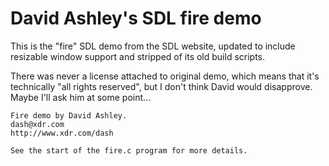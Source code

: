 # David Ashley's SDL fire demo

This is the "fire" SDL demo from the SDL website, updated to include resizable window support and stripped of its old build scripts.

There was never a license attached to original demo, which means that it's technically "all rights reserved", but I don't think David would disapprove. Maybe I'll ask him at some point...

    Fire demo by David Ashley.
    dash@xdr.com
    http://www.xdr.com/dash

    See the start of the fire.c program for more details.

